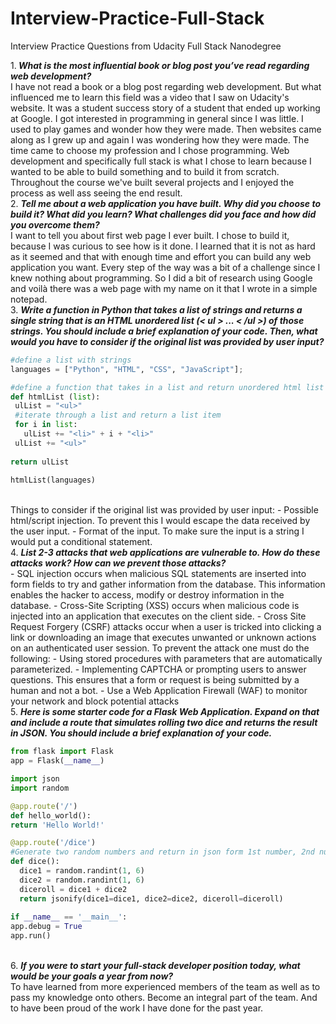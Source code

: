 # Interview-Practice-Full-Stack
Interview Practice Questions from Udacity Full Stack Nanodegree

1.<i><b> What is the most influential book or blog post you’ve read regarding web development?</b></i><br>
  I have not read a book or a blog post regarding web development. But what influenced me to learn this field was a video that I saw on Udacity's website. It was a student success story of a student that ended up working at Google.
  I got interested in programming in general since I was little. I used to play games and wonder how they were made. Then websites came along as I grew up and again I was wondering how they were made. The time came to choose my profession and I chose programming. Web development and specifically full stack is what I chose to learn because I wanted to be able to build something and to build it from scratch. Throughout the course we've built several projects and I enjoyed the process as well ass seeing the end result.<br>
2. <i><b>Tell me about a web application you have built. Why did you choose to build it? What did you learn? What challenges did you face and how did you overcome them?</b></i><br>
  I want to tell you about first web page I ever built. I chose to build it, because I was curious to see how is it done. I learned that it is not as hard as it seemed and that with enough time and effort you can build any web application you want. Every step of the way was a bit of a challenge since I knew nothing about programming. So I did a bit of research using Google and voilà there was a web page with my name on it that I wrote in a simple notepad.<br>
3. <i><b>Write a function in Python that takes a list of strings and returns a single string that is an HTML unordered list (< ul > ... < /ul >) of those strings. You should include a brief explanation of your code. Then, what would you have to consider if the original list was provided by user input?</b></i>
  
  
   ```python
  #define a list with strings
  languages = ["Python", "HTML", "CSS", "JavaScript"];
  
  #define a function that takes in a list and return unordered html list
  def htmlList (list):
    ulList = "<ul>"
    #iterate through a list and return a list item
    for i in list:
      ulList += "<li>" + i + "<li>"
    ulList += "<ul>"
    
   return ulList
    
  htmlList(languages)
  ```
  
  
  <br>
  Things to consider if the original list was provided by user input:
  - Possible html/script injection. To prevent this I would escape the data received by the user input.
  - Format of the input. To make sure the input is a string I would put a conditional statement.
  <br>
  4. <i><b>List 2-3 attacks that web applications are vulnerable to. How do these attacks work? How can we prevent those attacks? </b></i><br>
  - SQL injection occurs when malicious SQL statements are inserted into form fields to try and gather information from the database.
  This information enables the hacker to access, modify or destroy information in the database.
  - Cross-Site Scripting (XSS) occurs when malicious code is injected into an application that executes on the client side.
  -  Cross Site Request Forgery (CSRF) attacks occur when a user is tricked into clicking a link or downloading an image that executes
  unwanted or unknown actions on an authenticated user session.
  To prevent the attack one must do the following:
  - Using stored procedures with parameters that are automatically parameterized.
  - Implementing CAPTCHA or prompting users to answer questions. This ensures that a form or request is being submitted by a human and
  not a bot.
  - Use a Web Application Firewall (WAF) to monitor your network and block potential attacks
  <br>
  5. <i><b>Here is some starter code for a Flask Web Application. Expand on that and include a route that simulates rolling two dice and 
  returns the result in JSON. You should include a brief explanation of your code.</b></i>
  
  
  ```python
  from flask import Flask
  app = Flask(__name__)
  
  import json
  import random
  
  @app.route('/')
  def hello_world():
  return 'Hello World!'
  
  @app.route('/dice')
  #Generate two random numbers and return in json form 1st number, 2nd number, and their sum
  def dice():
    dice1 = random.randint(1, 6)
    dice2 = random.randint(1, 6)
    diceroll = dice1 + dice2
    return jsonify(dice1=dice1, dice2=dice2, diceroll=diceroll)
    
  if __name__ == '__main__':
  app.debug = True
  app.run()
  ```
  
  
  <br>
  6. <i><b>If you were to start your full-stack developer position today, what would be your goals a year from now?</b></i><br>
  To have learned from more experienced members of the team as well as to pass my knowledge onto others. Become an integral part of the
  team. And to have been proud of the work I have done for the past year.
